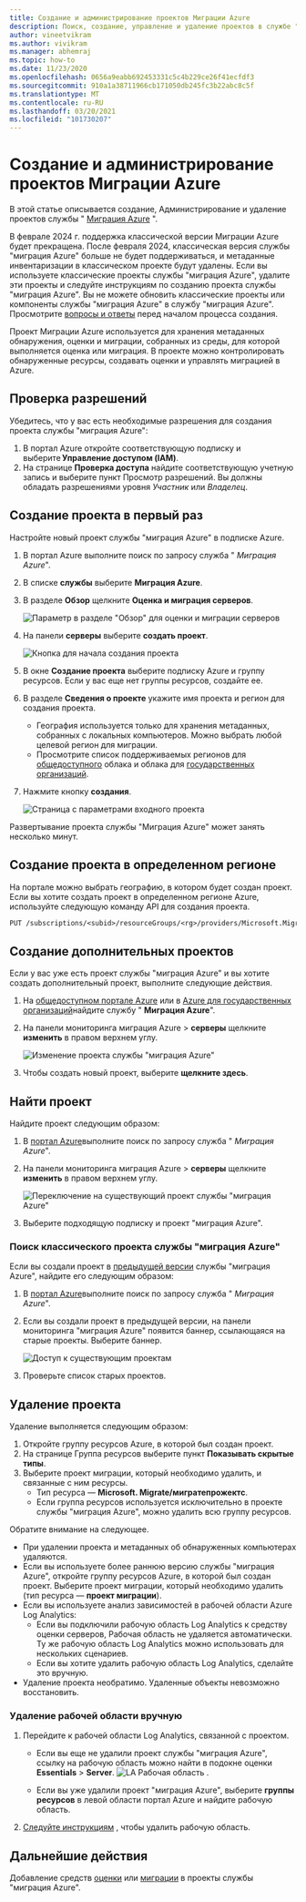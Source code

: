 ```yaml
---
title: Создание и администрирование проектов Миграции Azure
description: Поиск, создание, управление и удаление проектов в службе "миграция Azure".
author: vineetvikram
ms.author: vivikram
ms.manager: abhemraj
ms.topic: how-to
ms.date: 11/23/2020
ms.openlocfilehash: 0656a9eabb692453331c5c4b229ce26f41ecfdf3
ms.sourcegitcommit: 910a1a38711966cb171050db245fc3b22abc8c5f
ms.translationtype: MT
ms.contentlocale: ru-RU
ms.lasthandoff: 03/20/2021
ms.locfileid: "101730207"
---
```

# <a name="create-and-manage-azure-migrate-projects"></a>Создание и администрирование проектов Миграции Azure

В этой статье описывается создание, Администрирование и удаление проектов службы " [Миграция Azure](migrate-services-overview.md) ". 

В феврале 2024 г. поддержка классической версии Миграции Azure будет прекращена. После февраля 2024, классическая версия службы "миграция Azure" больше не будет поддерживаться, и метаданные инвентаризации в классическом проекте будут удалены. Если вы используете классические проекты службы "миграция Azure", удалите эти проекты и следуйте инструкциям по созданию проекта службы "миграция Azure". Вы не можете обновить классические проекты или компоненты службы "миграция Azure" в службу "миграция Azure". Просмотрите [вопросы и ответы](./resources-faq.md#i-have-a-project-with-the-previous-classic-experience-of-azure-migrate-how-do-i-start-using-the-new-version) перед началом процесса создания.

Проект Миграции Azure используется для хранения метаданных обнаружения, оценки и миграции, собранных из среды, для которой выполняется оценка или миграция. В проекте можно контролировать обнаруженные ресурсы, создавать оценки и управлять миграцией в Azure.  

## <a name="verify-permissions"></a>Проверка разрешений

Убедитесь, что у вас есть необходимые разрешения для создания проекта службы "миграция Azure":

1. В портал Azure откройте соответствующую подписку и выберите **Управление доступом (IAM)**.
2. На странице **Проверка доступа** найдите соответствующую учетную запись и выберите пункт Просмотр разрешений. Вы должны обладать разрешениями уровня *Участник* или *Владелец*. 


## <a name="create-a-project-for-the-first-time"></a>Создание проекта в первый раз

Настройте новый проект службы "миграция Azure" в подписке Azure.

1. В портал Azure выполните поиск по запросу служба " *Миграция Azure*".
2. В списке **службы** выберите **Миграция Azure**.
3. В разделе **Обзор** щелкните **Оценка и миграция серверов**.

    ![Параметр в разделе "Обзор" для оценки и миграции серверов](./media/create-manage-projects/assess-migrate-servers.png)

4. На панели **серверы** выберите **создать проект**.

    ![Кнопка для начала создания проекта](./media/create-manage-projects/create-project.png)

5. В окне **Создание проекта** выберите подписку Azure и группу ресурсов. Если у вас еще нет группы ресурсов, создайте ее.
6. В разделе **Сведения о проекте** укажите имя проекта и регион для создания проекта.
    - География используется только для хранения метаданных, собранных с локальных компьютеров. Можно выбрать любой целевой регион для миграции. 
    - Просмотрите список поддерживаемых регионов для [общедоступного](migrate-support-matrix.md#supported-geographies-public-cloud) облака и облака для [государственных организаций](migrate-support-matrix.md#supported-geographies-azure-government).

8. Нажмите кнопку **создания**.

   ![Страница с параметрами входного проекта](./media/create-manage-projects/project-details.png)


Развертывание проекта службы "Миграция Azure" может занять несколько минут.

## <a name="create-a-project-in-a-specific-region"></a>Создание проекта в определенном регионе

На портале можно выбрать географию, в котором будет создан проект. Если вы хотите создать проект в определенном регионе Azure, используйте следующую команду API для создания проекта.

```rest
PUT /subscriptions/<subid>/resourceGroups/<rg>/providers/Microsoft.Migrate/MigrateProjects/<mymigrateprojectname>?api-version=2018-09-01-preview "{location: 'centralus', properties: {}}"
```

## <a name="create-additional-projects"></a>Создание дополнительных проектов

Если у вас уже есть проект службы "миграция Azure" и вы хотите создать дополнительный проект, выполните следующие действия.  

1. На [общедоступном портале Azure](https://portal.azure.com) или в [Azure для государственных организаций](https://portal.azure.us)найдите службу " **Миграция Azure**".
2. На панели мониторинга миграция Azure > **серверы** щелкните **изменить** в правом верхнем углу.

   ![Изменение проекта службы "миграция Azure"](./media/create-manage-projects/switch-project.png)

3. Чтобы создать новый проект, выберите **щелкните здесь**.


## <a name="find-a-project"></a>Найти проект

Найдите проект следующим образом:

1. В [портал Azure](https://portal.azure.com)выполните поиск по запросу служба " *Миграция Azure*".
2. На панели мониторинга миграция Azure > **серверы** щелкните **изменить** в правом верхнем углу.

    ![Переключение на существующий проект службы "миграция Azure"](./media/create-manage-projects/switch-project.png)

3. Выберите подходящую подписку и проект "миграция Azure".


### <a name="find-a-classic-azure-migrate-project"></a>Поиск классического проекта службы "миграция Azure"

Если вы создали проект в [предыдущей версии](migrate-services-overview.md#azure-migrate-versions) службы "миграция Azure", найдите его следующим образом:

1. В [портал Azure](https://portal.azure.com)выполните поиск по запросу служба " *Миграция Azure*".
2. Если вы создали проект в предыдущей версии, на панели мониторинга "миграция Azure" появится баннер, ссылающаяся на старые проекты. Выберите баннер.

    ![Доступ к существующим проектам](./media/create-manage-projects/access-existing-projects.png)

3. Проверьте список старых проектов.


## <a name="delete-a-project"></a>Удаление проекта

Удаление выполняется следующим образом:

1. Откройте группу ресурсов Azure, в которой был создан проект.
2. На странице Группа ресурсов выберите пункт **Показывать скрытые типы**.
3. Выберите проект миграции, который необходимо удалить, и связанные с ним ресурсы.
    - Тип ресурса — **Microsoft. Migrate/мигратепрожектс**.
    - Если группа ресурсов используется исключительно в проекте службы "миграция Azure", можно удалить всю группу ресурсов.

Обратите внимание на следующее.

- При удалении проекта и метаданных об обнаруженных компьютерах удаляются.
- Если вы используете более раннюю версию службы "миграция Azure", откройте группу ресурсов Azure, в которой был создан проект. Выберите проект миграции, который необходимо удалить (тип ресурса — **проект миграции**).
- Если вы используете анализ зависимостей в рабочей области Azure Log Analytics:
    - Если вы подключили рабочую область Log Analytics к средству оценки серверов, Рабочая область не удаляется автоматически. Ту же рабочую область Log Analytics можно использовать для нескольких сценариев.
    - Если вы хотите удалить рабочую область Log Analytics, сделайте это вручную.
- Удаление проекта необратимо. Удаленные объекты невозможно восстановить.

### <a name="delete-a-workspace-manually"></a>Удаление рабочей области вручную

1. Перейдите к рабочей области Log Analytics, связанной с проектом.

    - Если вы еще не удалили проект службы "миграция Azure", ссылку на рабочую область можно найти в подокне оценки **Essentials**  >  **Server**.
       ![LA Рабочая область ](./media/create-manage-projects/loganalytics-workspace.png) .
       
    - Если вы уже удалили проект "миграция Azure", выберите **группы ресурсов** в левой области портал Azure и найдите рабочую область.
       
2. [Следуйте инструкциям](../azure-monitor/logs/delete-workspace.md) , чтобы удалить рабочую область.

## <a name="next-steps"></a>Дальнейшие действия

Добавление средств [оценки](how-to-assess.md) или [миграции](how-to-migrate.md) в проекты службы "миграция Azure".